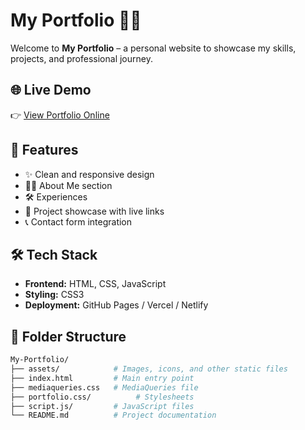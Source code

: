 # My Portfolio 🎨💼

Welcome to **My Portfolio** – a personal website to showcase my skills, projects, and professional journey.

## 🌐 Live Demo

👉 [View Portfolio Online](https://your-portfolio-link.com)

## 📸 Features

- ✨ Clean and responsive design
- 🧑‍💼 About Me section
- 🛠️ Experiences
- 📂 Project showcase with live links
- 📞 Contact form integration

## 🛠️ Tech Stack

- **Frontend:** HTML, CSS, JavaScript 
- **Styling:** CSS3 
- **Deployment:** GitHub Pages / Vercel / Netlify

## 📁 Folder Structure

```bash
My-Portfolio/
├── assets/            # Images, icons, and other static files
├── index.html         # Main entry point
├── mediaqueries.css   # MediaQueries file
├── portfolio.css/          # Stylesheets
├── script.js/         # JavaScript files
└── README.md          # Project documentation
